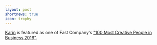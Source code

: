 ```yaml
---
layout: post
shortnews: true
icon: trophy
---
```


[Karin][] is featured as one of Fast Company's ["100 Most Creative People in Business 2016"][award].

[Karin]: http://research.microsoft.com/en-us/people/kstrauss/
[award]: http://www.fastcompany.com/most-creative-people/2016
